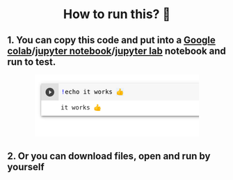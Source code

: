 <h1 align="center">How to run this? 🤔</h1>

<h2>1. You can copy this code and put into a <a href="https://colab.research.google.com">Google colab</a>/<a href="https://jupyter.org/">jupyter notebook</a>/<a href="https://jupyter.org/">jupyter lab</a> notebook and run to test.</h2>

<p align="center">
    <img src="images/example.png" />
</p>

<h2>2. Or you can download files, open and run by yourself</h2>
